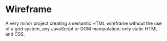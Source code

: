 # Wireframe

A very minor project creating a semantic HTML wireframe without the use of a grid system, any JavaScript or DOM manipulation; only static HTML and CSS.
